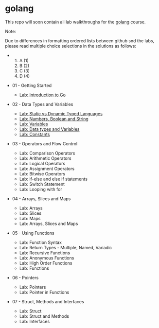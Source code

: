 # golang

This repo will soon contain all lab walkthroughs for the [golang](https://github.com/kodekloudhub/golang.git) course.

Note:

Due to differences in formatting ordered lists between github snd the labs, please read multiple choice selections in the solutions as follows:

* 
    1. A (1)
    1. B (2)
    1. C (3)
    1. D (4)


* 01 - Getting Started
    * [Lab: Introduction to Go](./docs/01-getting-started/01-introduction-to-go.md)
* 02 - Data Types and Variables
    * [Lab: Static vs Dynamic Typed Languages](./docs/02-data-types-and-variables/01-static-vs-dynamic-typed-languages.md)
    * [Lab: Numbers, Boolean and String](./docs/02-data-types-and-variables/02-number-boolean-and-string.md)
    * [Lab: Variables](./docs/02-data-types-and-variables/03-variables.md)
    * [Lab: Data types and Variables](./docs/02-data-types-and-variables/04-data-types-and-variables.md)
    * [Lab: Constants](./docs/02-data-types-and-variables/05-constants.md)
* 03 - Operators and Flow Control
    * Lab: Comparison Operators
    * Lab: Arithmetic Operators
    * Lab: Logical Operators
    * Lab: Assignment Operators
    * Lab: Bitwise Operators
    * Lab: if-else and else if statements
    * Lab: Switch Statement
    * Lab: Looping with for
* 04 - Arrays, Slices and Maps
    * Lab: Arrays
    * Lab: Slices
    * Lab: Maps
    * Lab: Arrays, Slices and Maps
* 05 - Using Functions
    * Lab: Function Syntax
    * Lab: Return Types - Multiple, Named, Variadic
    * Lab: Recursive Functions
    * Lab: Anonymous Functions
    * Lab: High Order Functions
    * Lab: Functions
* 06 - Pointers
    * Lab: Pointers
    * Lab: Pointer in Functions
* 07 - Struct, Methods and Interfaces
    * Lab: Struct
    * Lab: Struct and Methods
    * Lab: Interfaces




